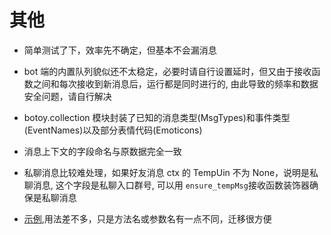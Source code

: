 # 其他

- 简单测试了下，效率先不确定，但基本不会漏消息

- bot 端的内置队列貌似还不太稳定，必要时请自行设置延时，但又由于接收函数之间和每次接收到新消息后，运行都是同时进行的,
  由此导致的频率和数据安全问题，请自行解决

- botoy.collection
  模块封装了已知的消息类型(MsgTypes)和事件类型(EventNames)以及部分表情代码(Emoticons)

- 消息上下文的字段命名与原数据完全一致

- 私聊消息比较难处理，如果好友消息 ctx 的 TempUin 不为 None，说明是私聊消息,
  这个字段是私聊入口群号, 可以用 `ensure_tempMsg`接收函数装饰器确保是私聊消息

- [示例](https://github.com/xiyaowong/python--iotbot/tree/master/sample),用法差不多，只是方法名或参数名有一点不同，迁移很方便
